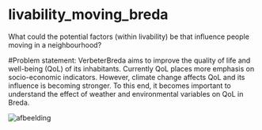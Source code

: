 # livability_moving_breda
What could the potential factors (within livability) be that influence people moving in a neighbourhood? 

#Problem statement:
VerbeterBreda aims to improve the quality of life and well-being (QoL) of its inhabitants.
Currently QoL places more emphasis on socio-economic indicators. However, climate change affects QoL and its influence is becoming stronger.
To this end, it becomes important to understand the effect of weather and environmental variables on QoL in Breda. ​

![afbeelding](https://github.com/NickBelterman/livability_moving_breda/assets/111576394/58b13b98-32e2-486c-a7e0-8c4bc60f3102)

